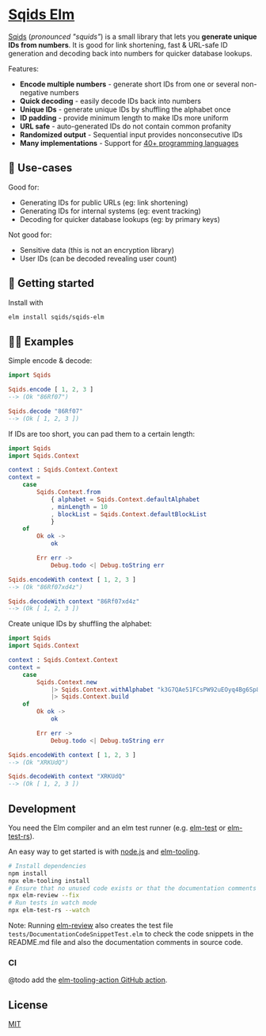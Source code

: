 # [Sqids Elm](https://sqids.org/elm)

[Sqids](https://sqids.org/elm) (_pronounced "squids"_) is a small library that lets you **generate unique IDs from numbers**. It is good for link shortening, fast & URL-safe ID generation and decoding back into numbers for quicker database lookups.

Features:

- **Encode multiple numbers** - generate short IDs from one or several non-negative numbers
- **Quick decoding** - easily decode IDs back into numbers
- **Unique IDs** - generate unique IDs by shuffling the alphabet once
- **ID padding** - provide minimum length to make IDs more uniform
- **URL safe** - auto-generated IDs do not contain common profanity
- **Randomized output** - Sequential input provides nonconsecutive IDs
- **Many implementations** - Support for [40+ programming languages](https://sqids.org/)

## 🧰 Use-cases

Good for:

- Generating IDs for public URLs (eg: link shortening)
- Generating IDs for internal systems (eg: event tracking)
- Decoding for quicker database lookups (eg: by primary keys)

Not good for:

- Sensitive data (this is not an encryption library)
- User IDs (can be decoded revealing user count)

## 🚀 Getting started

Install with

```sh
elm install sqids/sqids-elm
```

## 👩‍💻 Examples

Simple encode & decode:

```elm
import Sqids

Sqids.encode [ 1, 2, 3 ]
--> (Ok "86Rf07")

Sqids.decode "86Rf07"
--> (Ok [ 1, 2, 3 ])
```

If IDs are too short, you can pad them to a certain length:

```elm
import Sqids
import Sqids.Context

context : Sqids.Context.Context
context =
    case
        Sqids.Context.from
            { alphabet = Sqids.Context.defaultAlphabet
            , minLength = 10
            , blockList = Sqids.Context.defaultBlockList
            }
    of
        Ok ok ->
            ok

        Err err ->
            Debug.todo <| Debug.toString err

Sqids.encodeWith context [ 1, 2, 3 ]
--> (Ok "86Rf07xd4z")

Sqids.decodeWith context "86Rf07xd4z"
--> (Ok [ 1, 2, 3 ])
```

Create unique IDs by shuffling the alphabet:


```elm
import Sqids
import Sqids.Context

context : Sqids.Context.Context
context =
    case
        Sqids.Context.new
            |> Sqids.Context.withAlphabet "k3G7QAe51FCsPW92uEOyq4Bg6Sp8YzVTmnU0liwDdHXLajZrfxNhobJIRcMvKt"
            |> Sqids.Context.build
    of
        Ok ok ->
            ok

        Err err ->
            Debug.todo <| Debug.toString err

Sqids.encodeWith context [ 1, 2, 3 ]
--> (Ok "XRKUdQ")

Sqids.decodeWith context "XRKUdQ"
--> (Ok [ 1, 2, 3 ])
```

## Development

You need the Elm compiler and an elm test runner (e.g. [elm-test](https://www.npmjs.com/package/elm-test) or [elm-test-rs](https://github.com/mpizenberg/elm-test-rs)).

An easy way to get started is with [node.js](https://nodejs.org) and [elm-tooling](https://elm-tooling.github.io/elm-tooling-cli/).

```sh
# Install dependencies
npm install
npx elm-tooling install
# Ensure that no unused code exists or that the documentation comments are correct
npx elm-review --fix
# Run tests in watch mode
npx elm-test-rs --watch
```

Note: Running [elm-review](https://package.elm-lang.org/packages/jfmengels/elm-review/latest/) also creates the test file `tests/DocumentationCodeSnippetTest.elm` to check the code snippets in the README.md file and also the documentation comments in source code.

### CI

@todo add the [elm-tooling-action GitHub action](https://github.com/mpizenberg/elm-tooling-action).

## License

[MIT](https://github.com/sqids/sqids-elm/blob/main/LICENSE)
